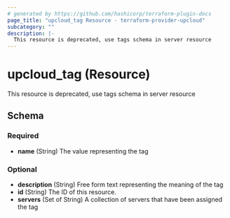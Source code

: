```yaml
---
# generated by https://github.com/hashicorp/terraform-plugin-docs
page_title: "upcloud_tag Resource - terraform-provider-upcloud"
subcategory: ""
description: |-
  This resource is deprecated, use tags schema in server resource
---
```


# upcloud_tag (Resource)

This resource is deprecated, use tags schema in server resource



<!-- schema generated by tfplugindocs -->
## Schema

### Required

- **name** (String) The value representing the tag

### Optional

- **description** (String) Free form text representing the meaning of the tag
- **id** (String) The ID of this resource.
- **servers** (Set of String) A collection of servers that have been assigned the tag


